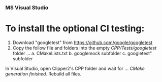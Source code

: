 ### MS Visual Studio

# To install the optional CI testing:
1. Download "googletest" from https://github.com/google/googletest
2. Copy the follow file and folders into the empty _CPP/Tests/googletest_ folder ...
   a. CMakeLists.txt 
   b. googlemock subfolder 
   c. googletest" subfolder
   
In Visual Studio, open Clipper2's CPP folder and wait for ...
  _CMake generation finished._
Rebuild all files.
